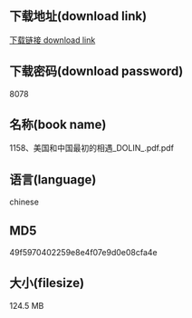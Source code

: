 ## 下载地址(download link)
[下载链接 download link](https://voluble-croquembouche-d321dc.netlify.app/?s=1158%E3%80%81%E7%BE%8E%E5%9B%BD%E5%92%8C%E4%B8%AD%E5%9B%BD%E6%9C%80%E5%88%9D%E7%9A%84%E7%9B%B8%E9%81%87_DOLIN_.pdf)

## 下载密码(download password)
8078

## 名称(book name)
1158、美国和中国最初的相遇_DOLIN_.pdf.pdf

## 语言(language)
chinese

## MD5
49f5970402259e8e4f07e9d0e08cfa4e

## 大小(filesize)
124.5 MB
